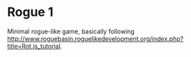 # Rogue 1

Minimal rogue-like game, basically following http://www.roguebasin.roguelikedevelopment.org/index.php?title=Rot.js_tutorial.
